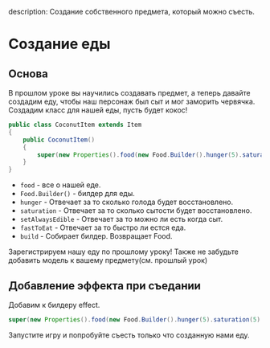 description: Создание собственного предмета, который можно съесть.

# Создание еды

## Основа

В прошлом уроке вы научились создавать предмет, а теперь давайте создадим еду, чтобы наш персонаж был сыт и мог заморить червячка. Создадим класс для нашей еды, пусть будет кокос!

```java
public class CoconutItem extends Item
{
    public CoconutItem()
    {
        super(new Properties().food(new Food.Builder().hunger(5).saturation(5).fastToEat().setAlwaysEdible().build()));
    }
}
```
* `food` - все о нашей еде.
* `Food.Builder()` - билдер для еды.
* `hunger` - Отвечает за то сколько голода будет восстановлено.
* `saturation` - Отвечает за то сколько сытости будет восстановлено.
* `setAlwaysEdible` - Отвечает за то можно ли есть когда сыт.
* `fastToEat` - Отвечает за то быстро ли естся еда.
* `build`  - Собирает билдер. Возвращает Food.

Зарегистрируем нашу еду по прошлому уроку! Также не забудьте добавить модель к вашему предмету(см. прошлый урок)

## Добавление эффекта при съедании

Добавим к билдеру effect.
```java
super(new Properties().food(new Food.Builder().hunger(5).saturation(5).effect(() -> new EffectInstance(Effects.GLOWING, 10, 10), 10).build()));
```
Запустите игру и попробуйте съесть только что созданную нами еду.